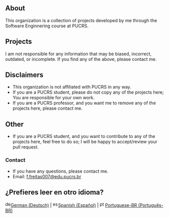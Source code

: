 ## About

This organization is a collection of projects developed by me through the Software Enginnering course at PUCRS.

## Projects

I am not responsible for any information that may be biased, incorrect, outdated, or incomplete.
If you find any of the above, please contact me.

## Disclaimers

- This organization is not affiliated with PUCRS in any way.
- If you are a PUCRS student, please do not copy any of the projects here; You are responsible for your own work.
- If you are a PUCRS professor, and you want me to remove any of the projects here, please contact me.

## Other

- If you are a PUCRS student, and you want to contribute to any of the projects here, feel free to do so; I will be happy to accept/review your pull request.

### Contact

- If you have any questions, please contact me.
- Email: [f.freitas007@edu.pucrs.br](mailto:f.freitas007@edu.pucrs.br)

<div>
    <h2>¿Prefieres leer en otro idioma?</h2>
    <a href="https://github.com/EngenhariaSoftwarePUCRS/.github/blob/main/lang/README.de.md" target="_blank"><img height="17" src="https://github.com/EngenhariaSoftwarePUCRS/.github/blob/main/lang/flags/de.svg" alt="de" />German (Deutsch)</a> | 
    <a href="https://github.com/EngenhariaSoftwarePUCRS/.github/blob/main/lang/README.es.md" target="_blank"><img height="17" src="https://github.com/EngenhariaSoftwarePUCRS/.github/blob/main/lang/flags/es.svg" alt="es" />Spanish (Español)</a> | 
    <a href="https://github.com/EngenhariaSoftwarePUCRS/.github/blob/main/README.md" target="_blank"><img height="17" src="https://github.com/EngenhariaSoftwarePUCRS/.github/blob/main/lang/flags/br.svg" alt="pt-br" />Portuguese-BR (Português-BR)</a>
</div>
